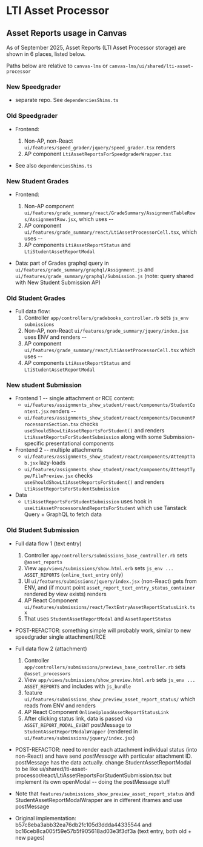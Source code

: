 # LTI Asset Processor

## Asset Reports usage in Canvas
As of September 2025, Asset Reports (LTI Asset Processor storage) are shown in 6 places, listed below.

Paths below are relative to `canvas-lms` or `canvas-lms/ui/shared/lti-asset-processor`

### New Speedgrader
* separate repo. See `dependenciesShims.ts`

### Old Speedgrader
* Frontend:
  1. Non-AP, non-React `ui/features/speed_grader/jquery/speed_grader.tsx` renders
  2. AP component `LtiAssetReportsForSpeedgraderWrapper.tsx`

* See also `dependenciesShims.ts`

### New Student Grades
* Frontend:
  1. Non-AP component `ui/features/grade_summary/react/GradeSummary/AssignmentTableRows/AssignmentRow.jsx`, which uses --
  2. AP component `ui/features/grade_summary/react/LtiAssetProcessorCell.tsx`, which uses --
  3. AP components `LtiAssetReportStatus` and `LtiStudentAssetReportModal`

* Data: part of Grades graphql query in
  `ui/features/grade_summary/graphql/Assignment.js` and
  `ui/features/grade_summary/graphql/Submission.js` (note: query shared with
  New Student Submission AP)

### Old Student Grades
* Full data flow:
  1. Controller `app/controllers/gradebooks_controller.rb` sets `js_env` `submissions`
  2. Non-AP, non-React `ui/features/grade_summary/jquery/index.jsx` uses ENV and renders --
  3. AP component `ui/features/grade_summary/react/LtiAssetProcessorCell.tsx` which uses --
  4. AP components `LtiAssetReportStatus` and `LtiStudentAssetReportModal`

### New student Submission
* Frontend 1 -- single attachment or RCE content:
  * `ui/features/assignments_show_student/react/components/StudentContent.jsx` renders --
  * `ui/features/assignments_show_student/react/components/DocumentProcessorsSection.tsx`
    checks `useShouldShowLtiAssetReportsForStudent()` and renders
    `LtiAssetReportsForStudentSubmission` along with some Submission-specific
    presentational components
* Frontend 2 -- multiple attachments
  * `ui/features/assignments_show_student/react/components/AttemptTab.jsx` lazy-loads
  * `ui/features/assignments_show_student/react/components/AttemptType/FilePreview.jsx` checks
    `useShouldShowLtiAssetReportsForStudent()` and renders
    `LtiAssetReportsForStudentSubmission`
* Data
  * `LtiAssetReportsForStudentSubmission` uses hook in
    `useLtiAssetProcessorsAndReportsForStudent` which use Tanstack Query +
    GraphQL to fetch data

### Old Student Submission
* Full data flow 1 (text entry)
  1. Controller `app/controllers/submissions_base_controller.rb` sets `@asset_reports`
  2. View `app/views/submissions/show.html.erb` sets `js_env ... ASSET_REPORTS` (`online_text_entry` only)
  3. UI `ui/features/submissions/jquery/index.jsx` (non-React) gets from ENV, and (if mount point `asset_report_text_entry_status_container` rendered by view exists) renders
  4. AP React Component `ui/features/submissions/react/TextEntryAssetReportStatusLink.tsx` 
  5. That uses `StudentAssetReportModal` and `AssetReportStatus`
* POST-REFACTOR: something simple will probably work, similar to new speedgrader single attachment/RCE

* Full data flow 2 (attachment)
  1. Controller `app/controllers/submissions/previews_base_controller.rb` sets `@asset_processors`
  2. View `app/views/submissions/show_preview.html.erb` sets `js_env ... ASSET_REPORTS` and includes with `js_bundle`
  3. feature `ui/features/submissions_show_preview_asset_report_status/` which reads from ENV and renders
  4. AP React Component `OnlineUploadAssetReportStatusLink`
  5. After clicking status link, data is passed via `ASSET_REPORT_MODAL_EVENT` postMessage to `StudentAssetReportModalWrapper` (rendered in `ui/features/submissions/jquery/index.jsx`)
* POST-REFACTOR: need to render each attachment individual status (into non-React) and have send *postMessage* with particular attachment ID. postMessage has the data actually.
change StudentAssetReportModal to be like ui/shared/lti-asset-processor/react/LtiAssetReportsForStudentSubmission.tsx but implement its own openModal -- doing the postMessage stuff

* Note that `features/submissions_show_preview_asset_report_status` and
  StudentAssetReportModalWrapper are in different iframes and use postMessage

* Original implementation:
  b57c8eba3abb32ea76db2fc105d3ddda44335544
  and
  bc16ceb8ca005f59e57b5f905618ad03e3f3df3a (text entry, both old + new pages)

